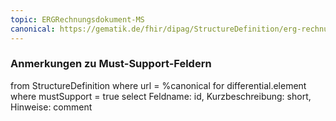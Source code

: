 ```yaml
---
topic: ERGRechnungsdokument-MS
canonical: https://gematik.de/fhir/dipag/StructureDefinition/erg-rechnungsdokument
---
```


### Anmerkungen zu Must-Support-Feldern

<fql>
from
	StructureDefinition
where 
    url = %canonical
for differential.element
where mustSupport = true
select
	Feldname: id, Kurzbeschreibung: short, Hinweise: comment
</fql>

